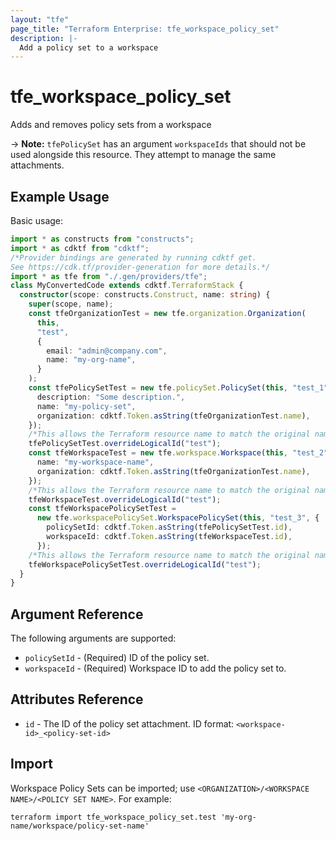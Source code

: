 ```yaml
---
layout: "tfe"
page_title: "Terraform Enterprise: tfe_workspace_policy_set"
description: |-
  Add a policy set to a workspace
---
```


# tfe_workspace_policy_set

Adds and removes policy sets from a workspace

-> **Note:** `tfePolicySet` has an argument `workspaceIds` that should not be used alongside this resource. They attempt to manage the same attachments.

## Example Usage

Basic usage:

```typescript
import * as constructs from "constructs";
import * as cdktf from "cdktf";
/*Provider bindings are generated by running cdktf get.
See https://cdk.tf/provider-generation for more details.*/
import * as tfe from "./.gen/providers/tfe";
class MyConvertedCode extends cdktf.TerraformStack {
  constructor(scope: constructs.Construct, name: string) {
    super(scope, name);
    const tfeOrganizationTest = new tfe.organization.Organization(
      this,
      "test",
      {
        email: "admin@company.com",
        name: "my-org-name",
      }
    );
    const tfePolicySetTest = new tfe.policySet.PolicySet(this, "test_1", {
      description: "Some description.",
      name: "my-policy-set",
      organization: cdktf.Token.asString(tfeOrganizationTest.name),
    });
    /*This allows the Terraform resource name to match the original name. You can remove the call if you don't need them to match.*/
    tfePolicySetTest.overrideLogicalId("test");
    const tfeWorkspaceTest = new tfe.workspace.Workspace(this, "test_2", {
      name: "my-workspace-name",
      organization: cdktf.Token.asString(tfeOrganizationTest.name),
    });
    /*This allows the Terraform resource name to match the original name. You can remove the call if you don't need them to match.*/
    tfeWorkspaceTest.overrideLogicalId("test");
    const tfeWorkspacePolicySetTest =
      new tfe.workspacePolicySet.WorkspacePolicySet(this, "test_3", {
        policySetId: cdktf.Token.asString(tfePolicySetTest.id),
        workspaceId: cdktf.Token.asString(tfeWorkspaceTest.id),
      });
    /*This allows the Terraform resource name to match the original name. You can remove the call if you don't need them to match.*/
    tfeWorkspacePolicySetTest.overrideLogicalId("test");
  }
}

```

## Argument Reference

The following arguments are supported:

* `policySetId` - (Required) ID of the policy set.
* `workspaceId` - (Required) Workspace ID to add the policy set to.

## Attributes Reference

* `id` - The ID of the policy set attachment. ID format: `<workspace-id>_<policy-set-id>`

## Import

Workspace Policy Sets can be imported; use `<ORGANIZATION>/<WORKSPACE NAME>/<POLICY SET NAME>`. For example:

```shell
terraform import tfe_workspace_policy_set.test 'my-org-name/workspace/policy-set-name'
```

<!-- cache-key: cdktf-0.17.0-pre.15 input-063704782b0ed470f47929ea2ae102aff05366cceeb62a7760562407d4442e44 -->